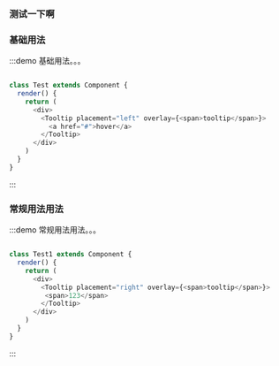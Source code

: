 ### 测试一下啊

### 基础用法

:::demo 基础用法。。。

```js

class Test extends Component {
  render() {
    return (
      <div>
        <Tooltip placement="left" overlay={<span>tooltip</span>}>
          <a href="#">hover</a>
        </Tooltip>
      </div>
    )
  }
}

```
:::

### 常规用法用法

:::demo 常规用法用法。。。

```js

class Test1 extends Component {
  render() {
    return (
      <div>
        <Tooltip placement="right" overlay={<span>tooltip</span>}>
         <span>123</span>
        </Tooltip>
      </div>
    )
  }
}

```
:::
